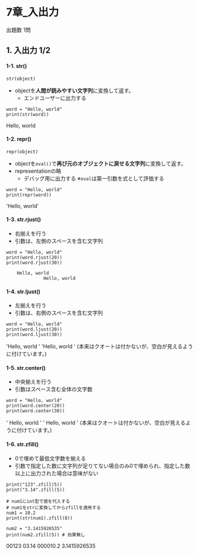 # 7章_入出力
出題数 1問

## 1. 入出力 1/2
#### 1-1. str()
`str(object)`
- objectを**人間が読みやすい文字列**に変換して返す。
  - エンドユーザーに出力する

```python: str
word = "Hello, world"
print(str(word))
```
Hello, world

#### 1-2. repr()
`repr(object)`
- objectを`eval()`で**再び元のオブジェクトに戻せる文字列**に変換して返す。
- representationの略
  - デバッグ用に出力する
※`eval`は第一引数を式として評価する

```python: repr
word = "Hello, world"
print(repr(word))
```
'Hello, world'

#### 1-3. str.rjust()
- 右揃えを行う
- 引数は、左側のスペースを含む文字列

```python: rjust
word = "Hello, world"
print(word.rjust(20))
print(word.rjust(30))
```
        Hello, world
                  Hello, world

#### 1-4. str.ljust()
- 左揃えを行う
- 引数は、右側のスペースを含む文字列

```python: ljust
word = "Hello, world"
print(word.ljust(20))
print(word.ljust(30))
```
'Hello, world        '
'Hello, world               '
(本来はクオートは付かないが、空白が見えるように付けています。)

#### 1-5. str.center()
- 中央揃えを行う
- 引数はスペース含む全体の文字数
```python: center
word = "Hello, world"
print(word.center(20))
print(word.center(30))
```
'    Hello, world    '
'         Hello, world         '
(本来はクオートは付かないが、空白が見えるように付けています。)

#### 1-6. str.zfill()
- 0で埋めて最低文字数を揃える
- 引数で指定した数に文字列が足りてない場合のみ0で埋められ、指定した数以上に出力された場合は意味がない

```python: zfill
print("123".zfill(5))
print("3.14".zfill(5))

# num1にint型で値を代入する
# num1をstrに変換してからzfillを適用する
num1 = 10.2
print(str(num1).zfill(8))

num2 = "3.1415926535"
print(num2.zfill(5)) # 効果無し
```
00123
03.14
000010.2
3.1415926535
